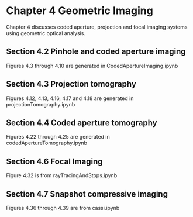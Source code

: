 # Chapter 4 Geometric Imaging

Chapter 4 discusses coded aperture, projection and focal imaging systems using geometric optical analysis.

## Section 4.2 Pinhole and coded aperture imaging
Figures 4.3 through 4.10 are generated in CodedApertureImaging.ipynb
## Section 4.3 Projection tomography
Figures 4.12, 4.13, 4.16, 4.17 and 4.18 are generated in projectionTomography.ipynb
## Section 4.4 Coded aperture tomography
Figures 4.22 through 4.25 are generated in codedApertureTomography.ipynb
## Section 4.6 Focal Imaging
Figure 4.32 is from rayTracingAndStops.ipynb
## Section 4.7 Snapshot compressive imaging
Figures 4.36 through 4.39 are from cassi.ipynb
